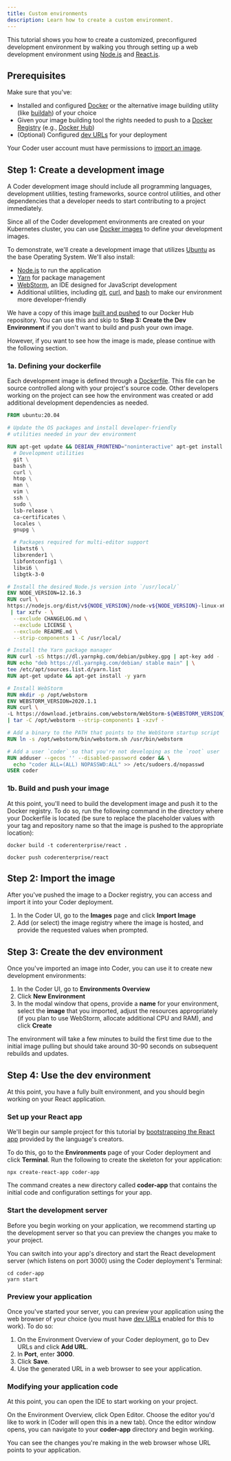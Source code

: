 ```yaml
---
title: Custom environments
description: Learn how to create a custom environment.
---
```


This tutorial shows you how to create a customized, preconfigured development
environment by walking you through setting up a web development environment
using [Node.js](https://nodejs.org/) and [React.js](https://reactjs.org/).

## Prerequisites

Make sure that you've:

- Installed and configured [Docker](https://docs.docker.com/get-docker/) or the
  alternative image building utility (like
  [buildah](https://github.com/containers/buildah/blob/master/README.md)) of
  your choice
- Given your image building tool the rights needed to push to a
  [Docker Registry](https://docs.docker.com/registry/introduction/) (e.g.,
  [Docker Hub](https://hub.docker.com/))
- (Optional) Configured [dev URLs](../../admin/devurls.md) for your deployment

Your Coder user account must have permissions to
[import an image](../../images/importing.md).

## Step 1: Create a development image

A Coder development image should include all programming languages, development
utilities, testing frameworks, source control utilities, and other dependencies
that a developer needs to start contributing to a project immediately.

Since all of the Coder development environments are created on your Kubernetes
cluster, you can use
[Docker images](https://docs.docker.com/get-started/overview/#docker-objects) to
define your development images.

To demonstrate, we'll create a development image that utilizes
[Ubuntu](https://ubuntu.com/) as the base Operating System. We'll also install:

- [Node.js](https://nodejs.org/) to run the application
- [Yarn](https://yarnpkg.com/) for package management
- [WebStorm](https://www.jetbrains.com/webstorm/), an IDE designed for
  JavaScript development
- Additional utilities, including [git](https://git-scm.com/),
  [curl](https://curl.haxx.se/), and [bash](https://www.gnu.org/software/bash/)
  to make our environment more developer-friendly

We have a copy of this image
[built and pushed](https://hub.docker.com/r/coderenterprise/react) to our Docker
Hub repository. You can use this and skip to **Step 3: Create the Dev
Environment** if you don't want to build and push your own image.

However, if you want to see how the image is made, please continue with the
following section.

### 1a. Defining your dockerfile

Each development image is defined through a
[Dockerfile](https://docs.docker.com/engine/reference/builder/). This file can
be source controlled along with your project's source code. Other developers
working on the project can see how the environment was created or add additional
development dependencies as needed.

```dockerfile
FROM ubuntu:20.04

# Update the OS packages and install developer-friendly
# utilities needed in your dev environment

RUN apt-get update && DEBIAN_FRONTEND="noninteractive" apt-get install -y \
  # Development utilities
  git \
  bash \
  curl \
  htop \
  man \
  vim \
  ssh \
  sudo \
  lsb-release \
  ca-certificates \
  locales \
  gnupg \

  # Packages required for multi-editor support
  libxtst6 \
  libxrender1 \
  libfontconfig1 \
  libxi6 \
  libgtk-3-0

# Install the desired Node.js version into `/usr/local/`
ENV NODE_VERSION=12.16.3
RUN curl \
https://nodejs.org/dist/v${NODE_VERSION}/node-v${NODE_VERSION}-linux-x64.tar.gz \
 | tar xzfv - \
  --exclude CHANGELOG.md \
  --exclude LICENSE \
  --exclude README.md \
  --strip-components 1 -C /usr/local/

# Install the Yarn package manager
RUN curl -sS https://dl.yarnpkg.com/debian/pubkey.gpg | apt-key add -
RUN echo "deb https://dl.yarnpkg.com/debian/ stable main" | \
tee /etc/apt/sources.list.d/yarn.list
RUN apt-get update && apt-get install -y yarn

# Install WebStorm
RUN mkdir -p /opt/webstorm
ENV WEBSTORM_VERSION=2020.1.1
RUN curl \
-L https://download.jetbrains.com/webstorm/WebStorm-${WEBSTORM_VERSION}.tar.gz \
| tar -C /opt/webstorm --strip-components 1 -xzvf -

# Add a binary to the PATH that points to the WebStorm startup script
RUN ln -s /opt/webstorm/bin/webstorm.sh /usr/bin/webstorm

# Add a user `coder` so that you're not developing as the `root` user
RUN adduser --gecos '' --disabled-password coder && \
  echo "coder ALL=(ALL) NOPASSWD:ALL" >> /etc/sudoers.d/nopasswd
USER coder
```

### 1b. Build and push your image

At this point, you'll need to build the development image and push it to the
Docker registry. To do so, run the following command in the directory where your
Dockerfile is located (be sure to replace the placeholder values with your tag
and repository name so that the image is pushed to the appropriate location):

```console
docker build -t coderenterprise/react .
```

```console
docker push coderenterprise/react
```

## Step 2: Import the image

After you've pushed the image to a Docker registry, you can access and import it
into your Coder deployment.

1. In the Coder UI, go to the **Images** page and click **Import Image**
1. Add (or select) the image registry where the image is hosted, and provide the
   requested values when prompted.

## Step 3: Create the dev environment

Once you've imported an image into Coder, you can use it to create new
development environments:

1. In the Coder UI, go to **Environments Overview**
1. Click **New Environment**
1. In the modal window that opens, provide a **name** for your environment,
   select the **image** that you imported, adjust the resources appropriately
   (if you plan to use WebStorm, allocate additional CPU and RAM), and click
   **Create**

The environment will take a few minutes to build the first time due to the
initial image pulling but should take around 30-90 seconds on subsequent
rebuilds and updates.

## Step 4: Use the dev environment

At this point, you have a fully built environment, and you should begin working
on your React application.

### Set up your React app

We'll begin our sample project for this tutorial by
[bootstrapping the React app](https://github.com/facebook/create-react-app)
provided by the language's creators.

To do this, go to the **Environments** page of your Coder deployment and click
**Terminal**. Run the following to create the skeleton for your application:

```console
npx create-react-app coder-app
```

The command creates a new directory called **coder-app** that contains the
initial code and configuration settings for your app.

### Start the development server

Before you begin working on your application, we recommend starting up the
development server so that you can preview the changes you make to your project.

You can switch into your app's directory and start the React development server
(which listens on port 3000) using the Coder deployment's Terminal:

```console
cd coder-app
yarn start
```

### Preview your application

Once you've started your server, you can preview your application using the web
browser of your choice (you must have [dev URLs](../../admin/devurls.md) enabled
for this to work). To do so:

1. On the Environment Overview of your Coder deployment, go to Dev URLs and
   click **Add URL**.
1. In **Port**, enter **3000**.
1. Click **Save**.
1. Use the generated URL in a web browser to see your application.

### Modifying your application code

At this point, you can open the IDE to start working on your project.

On the Environment Overview, click Open Editor. Choose the editor you'd like to
work in (Coder will open this in a new tab). Once the editor window opens, you
can navigate to your **coder-app** directory and begin working.

You can see the changes you're making in the web browser whose URL points to
your application.
